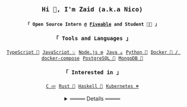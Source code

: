 <h3 align="center"><samp>Hi 👋, I'm Zaid (a.k.a Nico)</samp></h3> 


<div align="center">
	<h4><code><samp>「 Open Source Intern @ <a href="https://fiveable.me/">Fiveable</a> and Student 👨‍🎓 」</samp></code></h4>
	<samp> 
		<h4>「 Tools and Languages 」</h4>
		<a href="https://www.typescriptlang.org/"><code>TypeScript 🧰</code></a>
		<a href="https://www.javascript.com/"><code>JavaScript 💡</code></a>
		<a href="https://nodejs.org/"><code>Node.js ⚙️</code></a>
		<a href="https://www.oracle.com/java/"><code>Java ☕</code></a>
		<a href="https://www.python.org/"><code>Python 🐍</code></a>
		<a href="https://www.docker.com/"><code>Docker 🐳 / docker-compose</code></a>
		<a href="https://www.mongodb.com/"><code>PostgreSQL 🐘</code></a>
		<a href="https://www.postgresql.org/"><code>MongoDB 🍃</code></a>
	</samp>
	<br>
	<samp> 
		<h4>「 Interested in 」</h4>
		<a href="https://llvm.org/"><code>C 💤</code></a>
		<a href="https://www.rust-lang.org/"><code>Rust 🦀</code></a>
		<a href="https://www.haskell.org/"><code>Haskell 🧮</code></a>
		<a href="https://kubernetes.io/"><code>Kubernetes ☸️</code></a>
	</samp>
	<br>
	<br>
	<details>
		<summary>════ Details ════</summary>
		<table align="center">
				<tr>
					<td><img alt="Zaid's Github Stats" src="https://github-readme-stats.vercel.app/api/top-langs/?username=zaida04&text_color=9f9f9f&bg_color=00000000&langs_count=10&layout=compact&hide=css,html,shell,dockerfile" /></td>
					<td><img alt="Zaid's Github Stats" src="https://github-readme-stats.vercel.app/api?username=zaida04&count_private=true&text_color=9f9f9f&bg_color=00000000&hide=stars&include_all_commits=true&show_icons=true" /></td>
				</tr>
		</table>
	</details>
</div>
